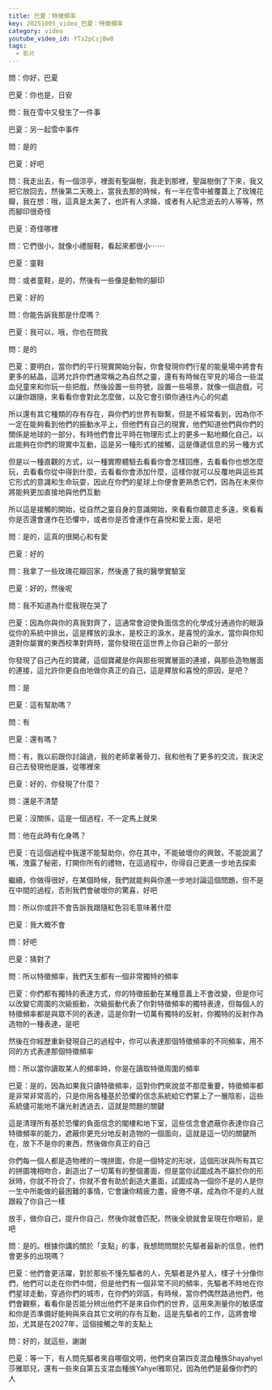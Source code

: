 ```yaml
---
title: 巴夏：特徵頻率
key: 20251005_video_巴夏：特徵頻率
category: video
youtube_video_id: YTs2pCsjBw0
tags:
  - 影片
---
```


問：你好，巴夏

巴夏：你也是，日安

問：我在雪中又發生了一件事

巴夏：另一起雪中事件

問：是的

巴夏：好吧

問：我走出去，有一個涼亭，裡面有聖誕樹，我走到那裡，聖誕樹倒了下來，我又把它放回去，然後第二天晚上，當我去那的時候，有一半在雪中被覆蓋上了玫瑰花瓣，我在想：哦，這真是太美了，也許有人求婚，或者有人紀念逝去的人等等，然而腳印很奇怪

巴夏：奇怪哪裡

問：它們很小，就像小禮服鞋，看起來都很小⋯⋯

巴夏：童鞋

問：或者童鞋，是的，然後有一些像是動物的腳印

巴夏：好的

問：你能告訴我那是什麼嗎？

巴夏：我可以，哦，你也在問我

問：是的

巴夏：要明白，當你們的平行現實開始分裂，你會發現你們行星的能量場中將會有更多的結晶，這將允許你們通常稱之為自然之靈，還有有時候在罕見的場合一些混血兒童來和你玩一些把戲，然後設置一些符號，設置一些場景，就像一個遊戲，可以讓你跟隨，來看看你會對此怎麼做，以及它會引領你通往內心的何處

所以還有其它種類的存有存在，與你們的世界有聯繫，但是不經常看到，因為你不一定在能夠看到他們的振動水平上，但他們有自己的現實，他們知道他們與你們的關係是地球的一部分，有時他們會比平時在物理形式上的更多一點地顯化自己，以此能夠在你們的現實中互動，這是另一種形式的接觸，這是傳遞信息的另一種方式

但是以一種直觀的方式，以一種實際體驗去看看你會怎樣回應，去看看你也想怎麼玩，去看看你從中得到什麼，去看看你會添加什麼，這樣你就可以反覆地與這些其它形式的意識和生命玩耍，因此在你們的星球上你便會更熟悉它們，因為在未來你將能夠更加直接地與他們互動

所以這是接觸的開始，從自然之靈自身的意識開始，來看看你願意走多遠，來看看你是否還會運作在恐懼中，或者你是否會運作在喜悅和愛上面，是吧

問：是的，這真的很開心和有愛

巴夏：好的

問：我拿了一些玫瑰花瓣回家，然後進了我的醫學實驗室

巴夏：好的，然後呢

問：我不知道為什麼我現在哭了

巴夏：因為你與你的真我對齊了，這通常會迫使負面信念的化學成分通過你的眼淚從你的系統中排出，這是釋放的淚水，是校正的淚水，是喜悅的淚水，當你與你知道對你屬實的東西校準對齊時，當你發現在這世界上你自己新的一部分

你發現了自己內在的寶藏，這個寶藏是你與那些現實層面的連接，與那些造物層面的連接，這允許你更自由地做你真正的自己，這是釋放和喜悅的原因，是吧？

問：是

巴夏：這有幫助嗎？

問：有

巴夏：還有嗎？

問：有，我以前跟你討論過，我的老師拿著骨刀，我和他有了更多的交流，我決定自己去發現他是誰，從哪裡來

巴夏：好的，你發現了什麼？

問：還是不清楚

巴夏：沒關係，這是一個過程，不一定馬上就來

問：他在此時有化身嗎？

巴夏：在這個過程中我還不能幫助你，你在其中，不能破壞你的興致，不能說漏了嘴，洩露了秘密，打開你所有的禮物，在這過程中，你得自己更進一步地去探索

繼續，你做得很好，在某個時候，我們就能夠與你進一步地討論這個問題，但不是在中間的過程，否則我們會破壞你的驚喜，好吧

問：所以你或許不會告訴我跟隨紅色羽毛意味著什麼

巴夏：我大概不會

問：好吧

巴夏：猜對了

問：所以特徵頻率，我們天生都有一個非常獨特的頻率

巴夏：你們都有獨特的表達方式，你的特徵振動在某種意義上不會改變，但是你可以改變它周圍的次級振動，次級振動代表了你對特徵頻率的獨特表達，但每個人的特徵頻率都是與眾不同的表達，這是你對一切萬有獨特的反射，你獨特的反射作為造物的一種表達，是吧

然後在你經歷重新發現自己的過程中，你可以表達那個特徵頻率的不同頻率，用不同的方式表達那個特徵頻率

問：所以當你讀取某人的頻率時，你是在讀取特徵周圍的頻率

巴夏：是的，因為如果我只讀特徵頻率，這對你們來說並不那麼重要，特徵頻率都是非常非常高的，只是你用各種基於恐懼的信念系統給它們蒙上了一層陰影，這些系統儘可能地不讓光射透過去，這就是問題的關鍵

這是清理所有基於恐懼的負面信念的閣樓和地下室，這些信念會遮蔽你表達你自己特徵頻率的能力，遮蔽你更充分地反射造物的一個面向，這就是這一切的關鍵所在，放下不是你的東西，然後做你真正的自己

你們每一個人都是造物裡的一塊拼圖，你是一個特定的形狀，這個形狀與所有其它的拼圖塊相吻合，創造出了一切萬有的整個畫面，但是當你試圖成為不屬於你的形狀時，你就不符合了，你就不會有助於創造大畫面，試圖成為一個你不是的人是你一生中所能做的最困難的事情，它會讓你精疲力盡，疲倦不堪，成為你不是的人就跟殺了你自己一樣

放手，做你自己，提升你自己，然後你就會匹配，然後全貌就會呈現在你眼前，是吧

問：是的。根據你講的關於「支點」的事，我想問問關於先驅者最新的信息，他們會更多的出現嗎？

巴夏：他們會更活躍，對於那些不懂先驅者的人，先驅者是外星人，樣子十分像你們，他們可以走在你們中間，但是他們有一個非常不同的頻率，先驅者不時地在你們星球走動，穿過你們的城市，在你們的郊區，有時候，當你們偶然路過他們，他們會觀察，看看你是否能分辨出他們不是來自你們的世界，這用來測量你的敏感度和你是否準備好能夠與來自其它文明的存有互動，這是先驅者的工作，這將會增加，尤其是在2027年，這個接觸之年的支點上

問：好的，就這些，謝謝

巴夏：等一下，有人問先驅者來自哪個文明，他們來自第四支混血種族Shayahyel莎雅耶兒，還有一些來自第五支混血種族Yahyel雅耶兒，因為他們是最像你們的人
